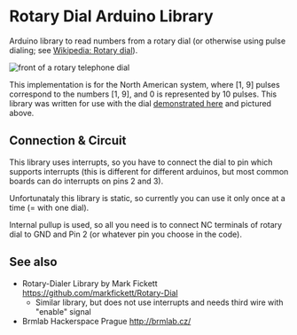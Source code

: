 # Rotary Dial Arduino Library

Arduino library to read numbers from a rotary dial (or otherwise using pulse dialing; see [Wikipedia: Rotary dial](http://en.wikipedia.org/wiki/Rotary_dial)).

![front of a rotary telephone dial](http://www.markfickett.com/umbrella/images/111105rotarydialfront-sm.jpg "Rotary Dial")

This implementation is for the North American system, where [1, 9] pulses correspond to the numbers [1, 9], and 0 is represented by 10 pulses. This library was written for use with the dial [demonstrated here](http://commons.wikimedia.org/wiki/File:Rotary_Dial,_Dialing_Back_with_LEDs.ogv) and pictured above.

## Connection & Circuit

This library uses interrupts, so you have to connect the dial to pin which supports interrupts (this is different for different arduinos, but most common boards can do interrupts on pins 2 and 3).

Unfortunataly this library is static, so currently you can use it only once at a time (= with one dial).

Internal pullup is used, so all you need is to connect NC terminals of rotary dial to GND and Pin 2 (or whatever pin you choose in the code).

## See also

  * Rotary-Dialer Library by Mark Fickett https://github.com/markfickett/Rotary-Dial
    * Similar library, but does not use interrupts and needs third wire with "enable" signal
  * Brmlab Hackerspace Prague http://brmlab.cz/

